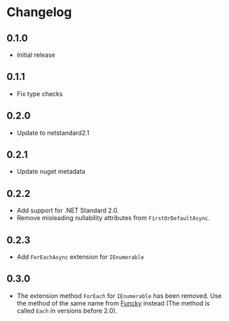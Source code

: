 # Changelog

## 0.1.0
- Initial release

## 0.1.1
- Fix type checks

## 0.2.0
- Update to netstandard2.1

## 0.2.1
- Update nuget metadata

## 0.2.2
- Add support for .NET Standard 2.0.
- Remove misleading nullability attributes from `FirstOrDefaultAsync`.

## 0.2.3
- Add `ForEachAsync` extension for `IEnumerable`

## 0.3.0
- The extension method `ForEach` for `IEnumerable` has been removed. Use the method of the same name from [Funcky](https://github.com/messerli-informatik-ag/funcky/blob/master/Funcky/Extensions/EnumerableExtensions.cs) instead (The method is called `Each` in versions before 2.0). 
